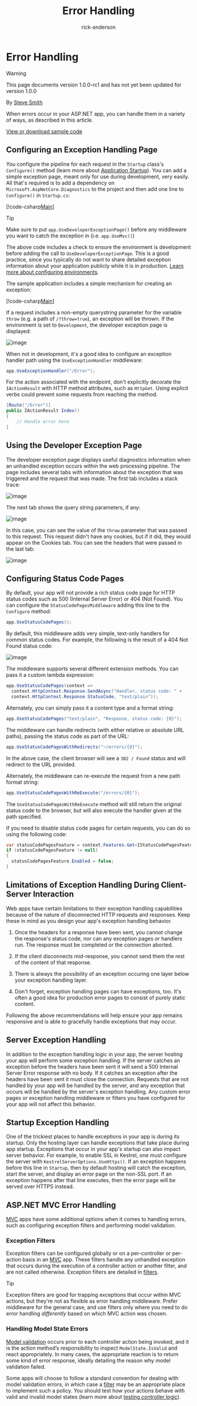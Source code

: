﻿---
title: Error Handling
author: rick-anderson
ms.author: riande
manager: wpickett
ms.date: 10/14/2016
ms.topic: article
ms.assetid: 4db51023-c8a6-4119-bbbe-3917e272c260
ms.prod: aspnet-core
uid: fundamentals/error-handling
---
# Error Handling

>[!WARNING]
> This page documents version 1.0.0-rc1 and has not yet been updated for version 1.0.0

By [Steve Smith](http://ardalis.com)

When errors occur in your ASP.NET app, you can handle them in a variety of ways, as described in this article.

[View or download sample code](https://github.com/aspnet/Docs/tree/master/aspnetcore/fundamentals/error-handling/sample)

## Configuring an Exception Handling Page

You configure the pipeline for each request in the `Startup` class's `Configure()` method (learn more about [Application Startup](startup.md)). You can add a simple exception page, meant only for use during development, very easily. All that's required is to add a dependency on `Microsoft.AspNetCore.Diagnostics` to the project and then add one line to `Configure()` in `Startup.cs`:

[!code-csharp[Main](../fundamentals/error-handling/sample/src/ErrorHandlingSample/Startup.cs?highlight=6,8&start=21&end=29)]

>[!TIP]
> Make sure to put `app.UseDeveloperExceptionPage()` before any middleware you want to catch the exception in (i.e. `app.UseMvc()`)

The above code includes a check to ensure the environment is development before adding the call to `UseDeveloperExceptionPage`. This is a good practice, since you typically do not want to share detailed exception information about your application publicly while it is in production. [Learn more about configuring environments](environments.md).

The sample application includes a simple mechanism for creating an exception:

[!code-csharp[Main](../fundamentals/error-handling/sample/src/ErrorHandlingSample/Startup.cs?highlight=5,6,7,8&start=58&end=77)]

If a request includes a non-empty querystring parameter for the variable `throw` (e.g. a path of `/?throw=true`), an exception will be thrown. If the environment is set to `Development`, the developer exception page is displayed:

![image](error-handling/_static/developer-exception-page.png)

When not in development, it's a good idea to configure an exception handler path using the `UseExceptionHandler` middleware:

````csharp
app.UseExceptionHandler("/Error");
   ````

For the action associated with the endpoint, don't explicitly decorate the `IActionResult` with HTTP method attributes, such as `HttpGet`. Using explicit verbs could prevent some requests from reaching the method.

````csharp
[Route("/Error")]
public IActionResult Index()
{
    // Handle error here
}
````

## Using the Developer Exception Page

The developer exception page displays useful diagnostics information when an unhandled exception occurs within the web processing pipeline. The page includes several tabs with information about the exception that was triggered and the request that was made. The first tab includes a stack trace:

![image](error-handling/_static/developer-exception-page.png)

The next tab shows the query string parameters, if any:

![image](error-handling/_static/developer-exception-page-query.png)

In this case, you can see the value of the `throw` parameter that was passed to this request. This request didn't have any cookies, but if it did, they would appear on the Cookies tab. You can see the headers that were passed in the last tab:

![image](error-handling/_static/developer-exception-page-headers.png)

<a name=status-code-pages></a>

## Configuring Status Code Pages

By default, your app will not provide a rich status code page for HTTP status codes such as 500 (Internal Server Error) or 404 (Not Found). You can configure the `StatusCodePagesMiddleware` adding this line to the `Configure` method:

````csharp
app.UseStatusCodePages();
   ````

By default, this middleware adds very simple, text-only handlers for common status codes. For example, the following is the result of a 404 Not Found status code:

![image](error-handling/_static/default-404-status-code.png)

The middleware supports several different extension methods. You can pass it a custom lambda expression:

````csharp
app.UseStatusCodePages(context =>
  context.HttpContext.Response.SendAsync("Handler, status code: " +
  context.HttpContext.Response.StatusCode, "text/plain"));
````

Alternately, you can simply pass it a content type and a format string:

````csharp
app.UseStatusCodePages("text/plain", "Response, status code: {0}");
   ````

The middleware can handle redirects (with either relative or absolute URL paths), passing the status code as part of the URL:

````csharp
app.UseStatusCodePagesWithRedirects("~/errors/{0}");
   ````

In the above case, the client browser will see a `302 / Found` status and will redirect to the URL provided.

Alternately, the middleware can re-execute the request from a new path format string:

````csharp
app.UseStatusCodePagesWithReExecute("/errors/{0}");
   ````

The `UseStatusCodePagesWithReExecute` method will still return the original status code to the browser, but will also execute the handler given at the path specified.

If you need to disable status code pages for certain requests, you can do so using the following code:

````csharp
var statusCodePagesFeature = context.Features.Get<IStatusCodePagesFeature>();
if (statusCodePagesFeature != null)
{
  statusCodePagesFeature.Enabled = false;
}
````

## Limitations of Exception Handling During Client-Server Interaction

Web apps have certain limitations to their exception handling capabilities because of the nature of disconnected HTTP requests and responses. Keep these in mind as you design your app's exception handling behavior.

1. Once the headers for a response have been sent, you cannot change the response's status code, nor can any exception pages or handlers run. The response must be completed or the connection aborted.

2. If the client disconnects mid-response, you cannot send them the rest of the content of that response.

3. There is always the possibility of an exception occuring one layer below your exception handling layer.

4. Don't forget, exception handling pages can have exceptions, too. It's often a good idea for production error pages to consist of purely static content.

Following the above recommendations will help ensure your app remains responsive and is able to gracefully handle exceptions that may occur.

## Server Exception Handling

In addition to the exception handling logic in your app, the server hosting your app will perform some exception handling. If the server catches an exception before the headers have been sent it will send a 500 Internal Server Error response with no body. If it catches an exception after the headers have been sent it must close the connection. Requests that are not handled by your app will be handled by the server, and any exception that occurs will be handled by the server's exception handling. Any custom error pages or exception handling middleware or filters you have configured for your app will not affect this behavior.

<a name=startup-error-handling></a>

## Startup Exception Handling

One of the trickiest places to handle exceptions in your app is during its startup. Only the hosting layer can handle exceptions that take place during app startup. Exceptions that occur in your app's startup can also impact server behavior. For example, to enable SSL in Kestrel, one must configure the server with `KestrelServerOptions.UseHttps()`. If an exception happens before this line in `Startup`, then by default hosting will catch the exception, start the server, and display an error page on the non-SSL port. If an exception happens after that line executes, then the error page will be served over HTTPS instead.

## ASP.NET MVC Error Handling

[MVC](../mvc/index.md) apps have some additional options when it comes to handling errors, such as configuring exception filters and performing model validation.

### Exception Filters

Exception filters can be configured globally or on a per-controller or per-action basis in an [MVC](../mvc/index.md) app. These filters handle any unhandled exception that occurs during the execution of a controller action or another filter, and are not called otherwise. Exception filters are detailed in [filters](../mvc/controllers/filters.md).

>[!TIP]
> Exception filters are good for trapping exceptions that occur within MVC actions, but they're not as flexible as error handling middleware. Prefer middleware for the general case, and use filters only where you need to do error handling *differently* based on which MVC action was chosen.

### Handling Model State Errors

[Model validation](../mvc/models/validation.md) occurs prior to each controller action being invoked, and it is the action method’s responsibility to inspect `ModelState.IsValid` and react appropriately. In many cases, the appropriate reaction is to return some kind of error response, ideally detailing the reason why model validation failed.

Some apps will choose to follow a standard convention for dealing with model validation errors, in which case a [filter](../mvc/controllers/filters.md) may be an appropriate place to implement such a policy. You should test how your actions behave with valid and invalid model states (learn more about [testing controller logic](../mvc/controllers/testing.md)).
